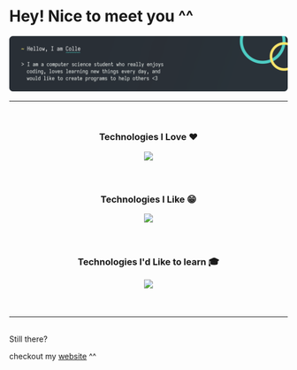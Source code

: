<h1>Hey! Nice to meet you ^^</h1>
<a href="https://colle.dev">
    <p align="center">
        <img src="./banner.svg" alt="minimalistic banner with the follwing text: Hello, I am Colle. I am a computer science student who really enjoys coding, loves learning new things every day, and would like to create programs to help others <3">
</p>
</a>
<hr />
<br />
<div align="center">
    <h3>Technologies I Love ♥️</h3>
    <div align="center">
        <a href="https://colle.dev"><img src="https://go-skill-icons.vercel.app/api/icons?i=ts,tailwind,next,linux,md,figma&theme=dark" /></a>
    </div>
</div>
<br />
<br />
<div align="center">
    <h3>Technologies I Like 😁</h3>
    <div align="center">
    <a href="https://colle.dev"><img src="https://go-skill-icons.vercel.app/api/icons?i=svelte,rust,neovim,java,lua,git,discordjs&theme=dark" /></a>
    </div>
</div>
<br />
<br />
<div align="center">
    <h3>Technologies I'd Like to learn 🎓</h3>
    <div align="center">
        <a href="https://colle.dev"><img src="https://go-skill-icons.vercel.app/api/icons?i=docker,prisma,arch,bun,tauri,threejs&theme=dark" /></a>
    </div>
</div>
<br />
<br />
<hr />
<br />
Still there?

checkout my [website](https://colle.dev) ^^